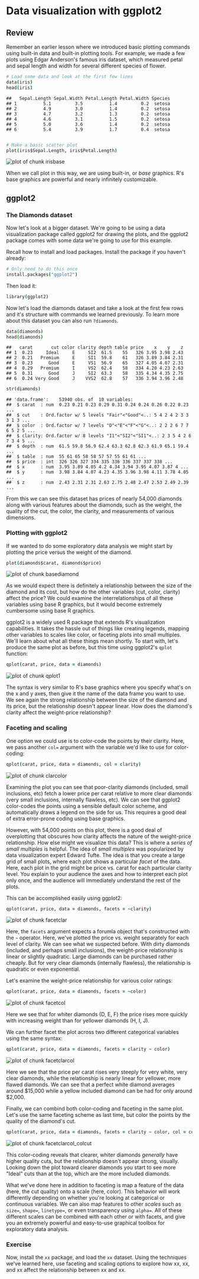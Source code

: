 # Data visualization with ggplot2




## Review

Remember an earlier lesson where we introduced basic plotting commands using built-in data and built-in plotting tools. For example, we made a few plots using Edgar Anderson's famous iris dataset, which measured petal and sepal length and width for several different species of flower.


```coffee
# Load some data and look at the first few lines
data(iris)
head(iris)
```

```
##   Sepal.Length Sepal.Width Petal.Length Petal.Width Species
## 1          5.1         3.5          1.4         0.2  setosa
## 2          4.9         3.0          1.4         0.2  setosa
## 3          4.7         3.2          1.3         0.2  setosa
## 4          4.6         3.1          1.5         0.2  setosa
## 5          5.0         3.6          1.4         0.2  setosa
## 6          5.4         3.9          1.7         0.4  setosa
```

```coffee

# Make a basic scatter plot
plot(iris$Sepal.Length, iris$Petal.Length)
```

![plot of chunk irisbase](figure/irisbase.png) 


When we call plot in this way, we are using built-in, or *base* graphics. R's base graphics are powerful and nearly infinitely customizable. 

## ggplot2 

### The Diamonds dataset

Now let's look at a bigger dataset. We're going to be using a data visualization package called ggplot2 for drawing the plots, and the ggplot2 package comes with some data we're going to use for this example. 

Recall how to install and load packages. Install the package if you haven't already:


```coffee
# Only need to do this once
install.packages("ggplot2")
```


Then load it:


```coffee
library(ggplot2)
```


Now let's load the diamonds dataset and take a look at the first few rows and it's structure with commands we learned previously. To learn more about this dataset you can also run `?diamonds`. 


```coffee
data(diamonds)
head(diamonds)
```

```
##   carat       cut color clarity depth table price    x    y    z
## 1  0.23     Ideal     E     SI2  61.5    55   326 3.95 3.98 2.43
## 2  0.21   Premium     E     SI1  59.8    61   326 3.89 3.84 2.31
## 3  0.23      Good     E     VS1  56.9    65   327 4.05 4.07 2.31
## 4  0.29   Premium     I     VS2  62.4    58   334 4.20 4.23 2.63
## 5  0.31      Good     J     SI2  63.3    58   335 4.34 4.35 2.75
## 6  0.24 Very Good     J    VVS2  62.8    57   336 3.94 3.96 2.48
```

```coffee
str(diamonds)
```

```
## 'data.frame':	53940 obs. of  10 variables:
##  $ carat  : num  0.23 0.21 0.23 0.29 0.31 0.24 0.24 0.26 0.22 0.23 ...
##  $ cut    : Ord.factor w/ 5 levels "Fair"<"Good"<..: 5 4 2 4 2 3 3 3 1 3 ...
##  $ color  : Ord.factor w/ 7 levels "D"<"E"<"F"<"G"<..: 2 2 2 6 7 7 6 5 2 5 ...
##  $ clarity: Ord.factor w/ 8 levels "I1"<"SI2"<"SI1"<..: 2 3 5 4 2 6 7 3 4 5 ...
##  $ depth  : num  61.5 59.8 56.9 62.4 63.3 62.8 62.3 61.9 65.1 59.4 ...
##  $ table  : num  55 61 65 58 58 57 57 55 61 61 ...
##  $ price  : int  326 326 327 334 335 336 336 337 337 338 ...
##  $ x      : num  3.95 3.89 4.05 4.2 4.34 3.94 3.95 4.07 3.87 4 ...
##  $ y      : num  3.98 3.84 4.07 4.23 4.35 3.96 3.98 4.11 3.78 4.05 ...
##  $ z      : num  2.43 2.31 2.31 2.63 2.75 2.48 2.47 2.53 2.49 2.39 ...
```


From this we can see this dataset has prices of nearly 54,000 diamonds along with various features about the diamonds, such as the weight, the quality of the cut, the color, the clarity, and measurements of various dimensions. 

### Plotting with ggplot2

If we wanted to do some exploratory data analysis we might start by plotting the price versus the weight of the diamond.


```coffee
plot(diamonds$carat, diamonds$price)
```

![plot of chunk basediamond](figure/basediamond.png) 


As we would expect there is definitely a relationship between the size of the diamond and its cost, but how do the other variables (cut, color, clarity) affect the price? We could examine the interrelationships of all these variables using base R graphics, but it would become extremely cumbersome using base R graphics. 

ggplot2 is a widely used R package that extends R's visualization capabilities. It takes the hassle out of things like creating legends, mapping other variables to scales like color, or faceting plots into small multiples. We'll learn about what all these things mean shortly. To start with, let's produce the same plot as before, but this time using ggplot2's `qplot` function:


```coffee
qplot(carat, price, data = diamonds)
```

![plot of chunk qplot1](figure/qplot1.png) 


The syntax is very similar to R's base graphics where you specify what's on the x and y axes, then give it the name of the data frame you want to use. We see again the strong relationship between the size of the diamond and its price, but the relationship doesn't appear linear. How does the diamond's clarity affect the weight-price relationship? 

### Faceting and scaling

One option we could use is to color-code the points by their clarity. Here, we pass another `col=` argument with the variable we'd like to use for color-coding:


```coffee
qplot(carat, price, data = diamonds, col = clarity)
```

![plot of chunk clarcolor](figure/clarcolor.png) 


Examining the plot you can see that poor-clarity diamonds (included, small inclusions, etc) fetch a lower price per carat relative to more clear diamonds (very small inclusions, internally flawless, etc). We can see that ggplot2 color-codes the points using a sensible default color scheme, and automatically draws a legend on the side for us. This requires a good deal of extra error-prone coding using base graphics.

However, with 54,000 points on this plot, there is a good deal of overplotting that obscures how clarity affects the nature of the weight-price relationship. How else might we visualize this data? This is where a *series of small multiples* is helpful. The idea of *small multiples* was popularized by data visualization expert Edward Tufte. The idea is that you create a large grid of small plots, where each plot shows a particular *facet* of the data. Here, each plot in the grid might be price vs. carat for each particular clarity level. You explain to your audience the axes and how to interpret each plot only once, and the audience will immediately understand the rest of the plots.

This can be accomplished easily using ggplot2:


```coffee
qplot(carat, price, data = diamonds, facets = ~clarity)
```

![plot of chunk facetclar](figure/facetclar.png) 


Here, the `facets` argument expects a forumla object that's constructed with the `~` operator. Here, we've plotted the price vs. weight separately for each level of clarity. We can see what we suspected before. With dirty diamonds (included, and perhaps small inclusions), the weight-price relationship is linear or slightly quadratic. Large diamonds can be purchased rather cheaply. But for very clear diamonds (internally flawless), the relationship is quadratic or even exponential.

Let's examine the weight-price relationship for various color ratings:


```coffee
qplot(carat, price, data = diamonds, facets = ~color)
```

![plot of chunk facetcol](figure/facetcol.png) 


Here we see that for whiter diamonds (D, E, F) the price rises more quickly with increasing weight than for yellower diamonds (H, I, J).

We can further facet the plot across two different categorical variables using the same syntax:


```coffee
qplot(carat, price, data = diamonds, facets = clarity ~ color)
```

![plot of chunk facetclarcol](figure/facetclarcol.png) 


Here we see that the price per carat rises very steeply for very white, very clear diamonds, while the relationship is nearly linear for yellower, more flawed diamonds. We can see that a perfect white diamond averages around $15,000 while a yellow included diamond can be had for only around $2,000.

Finally, we can combind both color-coding and faceting in the same plot. Let's use the same faceting scheme as last time, but color the points by the quality of the diamond's cut.


```coffee
qplot(carat, price, data = diamonds, facets = clarity ~ color, col = cut)
```

![plot of chunk facetclarcol_colcut](figure/facetclarcol_colcut.png) 


This color-coding reveals that clearer, whiter diamonds *generally* have higher quality cuts, but the relationship doesn't appear strong, visually. Looking down the plot toward clearer diamonds you start to see more "Ideal" cuts than at the top, which are the more included diamonds. 

What we've done here in addition to faceting is map a feature of the data (here, the cut quality) onto a scale (here, color). This behavior will work differently depending on whether you're looking at categorical or continuous variables. We can also map features to other *scales* such as `size=`, `shape=`, `linetype=`, or even transparency using `alpha=`. All of these different scales can be combined with each other or with facets, and give you an extremely powerful and easy-to-use graphical toolbox for exploratory data analysis. 

### Exercise

Now, install the `xx` package, and load the `xx` dataset. Using the techniques we've learned here, use faceting and scaling options to explore how xx, xx, and xx affect the relationship between xx and xx.
